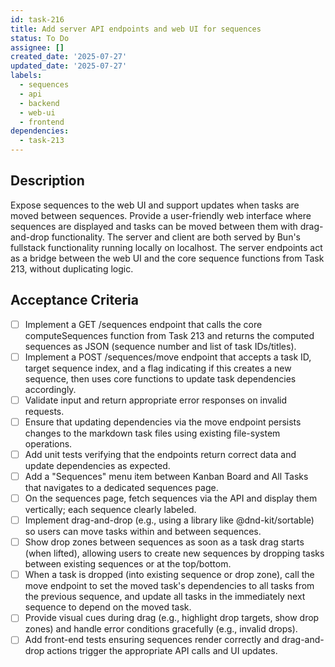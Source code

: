```yaml
---
id: task-216
title: Add server API endpoints and web UI for sequences
status: To Do
assignee: []
created_date: '2025-07-27'
updated_date: '2025-07-27'
labels:
  - sequences
  - api
  - backend
  - web-ui
  - frontend
dependencies:
  - task-213
---
```


## Description

Expose sequences to the web UI and support updates when tasks are moved between sequences. Provide a user-friendly web interface where sequences are displayed and tasks can be moved between them with drag-and-drop functionality. The server and client are both served by Bun's fullstack functionality running locally on localhost. The server endpoints act as a bridge between the web UI and the core sequence functions from Task 213, without duplicating logic.

## Acceptance Criteria

- [ ] Implement a GET /sequences endpoint that calls the core computeSequences function from Task 213 and returns the computed sequences as JSON (sequence number and list of task IDs/titles).
- [ ] Implement a POST /sequences/move endpoint that accepts a task ID, target sequence index, and a flag indicating if this creates a new sequence, then uses core functions to update task dependencies accordingly.
- [ ] Validate input and return appropriate error responses on invalid requests.
- [ ] Ensure that updating dependencies via the move endpoint persists changes to the markdown task files using existing file-system operations.
- [ ] Add unit tests verifying that the endpoints return correct data and update dependencies as expected.
- [ ] Add a "Sequences" menu item between Kanban Board and All Tasks that navigates to a dedicated sequences page.
- [ ] On the sequences page, fetch sequences via the API and display them vertically; each sequence clearly labeled.
- [ ] Implement drag-and-drop (e.g., using a library like @dnd-kit/sortable) so users can move tasks within and between sequences.
- [ ] Show drop zones between sequences as soon as a task drag starts (when lifted), allowing users to create new sequences by dropping tasks between existing sequences or at the top/bottom.
- [ ] When a task is dropped (into existing sequence or drop zone), call the move endpoint to set the moved task's dependencies to all tasks from the previous sequence, and update all tasks in the immediately next sequence to depend on the moved task.
- [ ] Provide visual cues during drag (e.g., highlight drop targets, show drop zones) and handle error conditions gracefully (e.g., invalid drops).
- [ ] Add front-end tests ensuring sequences render correctly and drag-and-drop actions trigger the appropriate API calls and UI updates.

